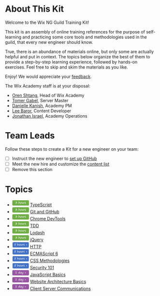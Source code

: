 # About This Kit

Welcome to the Wix NG Guild Training Kit!

This kit is an assembly of online training references for the purpose of self-learning and practicing some core tools and methodologies used in the guild, that every new engineer should know.

True, there is an abundance of materials online, but only some are actually helpful and put in context. The topics below organize the best of them to provide a step-by-step learning experience, followed by hands-on exercises. Feel free to skip and skim the materials as you like.

Enjoy! We would appreciate your [feedback](mailto:academy@wix.com).

The Wix Academy staff is at your disposal:
* [Oren Shtang](mailto:orens@wix.com), Head of Wix Academy
* [Tomer Gabel](mailto:tomerga@wix.com), Server Master
* [Danielle Kanish](mailto:daniellek@wix.com ), Academy PM
* [Lee Baror](mailto:lee.avzuk@gmail.com), Content Developer
* [Jonathan Israel](mailto:jonathani@wix.com), Academy Operations


# Team Leads

Follow these steps to create a Kit for a new engineer on your team:

- [ ] Instruct the new engineer to [set up GitHub](https://help.github.com/articles/set-up-git/)
- [ ] Meet the new hire and customize the [content list](#Topics)
- [ ] Remove this section

# Topics

* ![](assets/time-3h.png)  [TypeScript](https://github.com/wix/ng-training-kit/blob/master/Content/TypeScript.md)
* ![](assets/time-3h.png)  [Git and GitHub](https://github.com/wix/server-training-kit/tree/master/content/Git%20and%20GitHub)
* ![](assets/time-3h.png)  [Chrome DevTools](https://github.com/wix/ng-training-kit/blob/master/Content/Chrome%20DevTools.md)
* ![](assets/time-3h.png)  [TDD](https://github.com/wix/server-training-kit/blob/master/content/TDD.md) 
* ![](assets/time-3h.png)  [Lodash](https://github.com/wix/ng-training-kit/blob/master/Content/Lodash/Lodash.md)
* ![](assets/time-3h.png)  [jQuery](https://github.com/wix/ng-training-kit/blob/master/Content/jQuery.md)
* ![](assets/time-5h.png)  [HTTP](https://github.com/wix/server-training-kit/blob/master/content/HTTP.md)
* ![](assets/time-5h.png)  [ECMAScript 6](https://github.com/wix/ng-training-kit/blob/master/Content/ES6.md)
* ![](assets/time-5h.png)  [CSS Methodologies](https://github.com/wix/ng-training-kit/blob/master/Content/CSS%20Methodologies.md)
* ![](assets/time-5h.png)  [Security 101](https://github.com/wix/ng-training-kit/blob/master/Content/Security%20101.md)
* ![](assets/time-1d.png)  [JavaScript Basics](https://github.com/wix/ng-training-kit/blob/master/Content/JavaScript%20Basics.md)
* ![](assets/time-1d.png)  [Website Architecture Basics](https://github.com/wix/ng-training-kit/blob/master/Content/Website%20Architecture%20Basics.md)
* ![](assets/time-1d.png)  [Client Server Communications](https://github.com/wix/ng-training-kit/blob/master/Client%20Server%20Communications.md)
